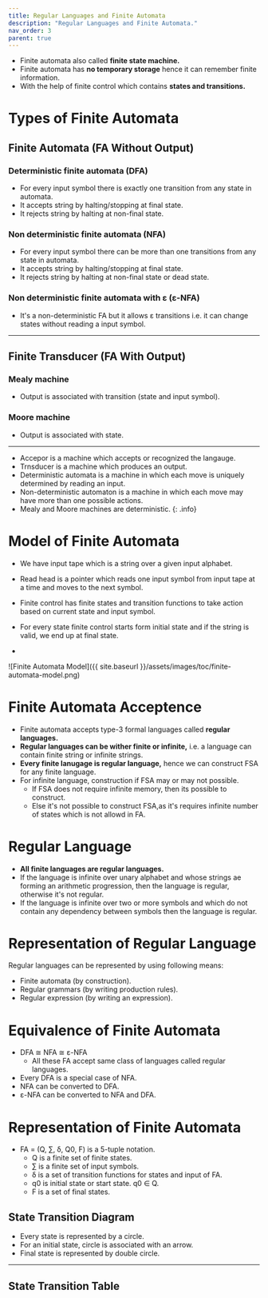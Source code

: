 ```yaml
---
title: Regular Languages and Finite Automata
description: "Regular Languages and Finite Automata."
nav_order: 3
parent: true
---
```


- Finite automata also called **finite state machine.**
- Finite automata has **no temporary storage** hence it can remember finite information.
- With the help of finite control which contains **states and transitions.**

# Types of Finite Automata

## Finite Automata (FA Without Output)

### Deterministic finite automata (DFA)

- For every input symbol there is exactly one transition from any state in automata.
- It accepts string by halting/stopping at final state.
- It rejects string by halting at non-final state.

### Non deterministic finite automata (NFA)

- For every input symbol there can be more than one transitions from any state in automata.
- It accepts string by halting/stopping at final state.
- It rejects string by halting at non-final state or dead state.

### Non deterministic finite automata with ε (ε-NFA)

- It's a non-deterministic FA but it allows ε transitions i.e. it can change states without reading a input symbol.

***

## Finite Transducer (FA With Output)

### **Mealy machine**
- Output is associated with transition (state and input symbol).
### **Moore machine**
- Output is associated with state.

***

- Accepor is a machine which accepts or recognized the langauge.
- Trnsducer is a machine which produces an output.
- Deterministic automata is a machine in which each move is uniquely determined by reading an input.
- Non-deterministic automaton is a machine in which each move may have more than one possible actions.
- Mealy and Moore machines are deterministic.
{: .info}

# Model of Finite Automata

- We have input tape which is a string over a given input alphabet.
- Read head is a pointer which reads one input symbol from input tape at a time and moves to the next symbol.
- Finite control has finite states and transition functions to take action based on current state and input symbol.
- For every state finite control starts form initial state and if the string is valid, we end up at final state.

- 
![Finite Automata Model]({{ site.baseurl }}/assets/images/toc/finite-automata-model.png)

# Finite Automata Acceptence

- Finite automata accepts type-3 formal languages called **regular languages.**
- **Regular languages can be wither finite or infinite,** i.e. a language can contain finite string or infinite strings.
- **Every finite lanugage is regular language,** hence we can construct FSA for any finite language.
- For infinite language, construction if FSA may or may not possible.
	- If FSA does not require infinite memory, then its possible to construct.
	- Else it's not possible to construct FSA,as it's requires infinite number of states which is not allowd in FA.

# Regular Language

- **All finite languages are regular languages.**
- If the language is infinite over unary alphabet and whose strings ae forming an arithmetic progression, then the language is regular, otherwise it's not regular.
- If the language is infinite over two or more symbols and which do not contain any dependency between symbols then the language is regular.

# Representation of Regular Language


Regular languages can be represented by using following means:

- Finite automata (by construction).
- Regular grammars (by writing production rules).
- Regular expression (by writing an expression).

# Equivalence of Finite Automata

- DFA ≅ NFA ≅ ε-NFA
	- All these FA accept same class of languages called regular languages.
- Every DFA is a special case of NFA.
- NFA can be converted to DFA.
- ε-NFA can be converted to NFA and DFA.

# Representation of Finite Automata

- FA = (Q, ∑, δ, Q0, F) is a 5-tuple notation.
	- Q is a finite set of finite states.
	- ∑ is a finite set of input symbols.
	- δ is a set of transition functions for states and input of FA.
	- q0 is initial state or start state. q0 ∈ Q.
	- F is a set of final states.

## State Transition Diagram

- Every state is represented by a circle.
- For an initial state, circle is associated with an arrow.
- Final state is represented by double circle.

***

## State Transition Table